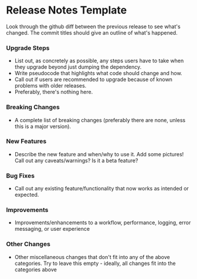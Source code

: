 # Release Notes Template

Look through the github diff between the previous release to see what's changed.
The commit titles should give an outline of what's happened.

### Upgrade Steps

- List out, as concretely as possible, any steps users have to take when they
  upgrade beyond just dumping the dependency.
- Write pseudocode that highlights what code should change and how.
- Call out if users are recommended to upgrade because of known problems with
  older releases.
- Preferably, there's nothing here.

### Breaking Changes

- A complete list of breaking changes (preferably there are none, unless this is
  a major version).

### New Features

- Describe the new feature and when/why to use it. Add some pictures! Call out
  any caveats/warnings? Is it a beta feature?

### Bug Fixes

- Call out any existing feature/functionality that now works as intended or
  expected.

### Improvements

- Improvements/enhancements to a workflow, performance, logging, error
  messaging, or user experience

### Other Changes

- Other miscellaneous changes that don't fit into any of the above categories.
  Try to leave this empty - ideally, all changes fit into the categories above
